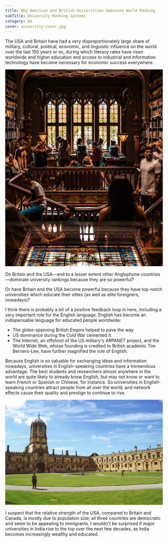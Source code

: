 ```yaml
---
title: Why American and British Universities Dominate World Ranking
subTitle: University Ranking Systems
category: bb
cover: university-cover.jpg
---
```




The USA and Britain have had a very disproportionately large share of military, cultural, political, economic, and linguistic influence on the world over the last 150 years or so, during which literacy rates have risen worldwide and higher education and access to industrial and information technology have become necessary for economic success everywhere.

![University](./university-cover.jpg)

Do Britain and the USA—and to a lesser extent other Anglophone countries—dominate university rankings because they are so powerful?

Or have Britain and the USA become powerful because they have top-notch universities which educate their elites (as well as elite foreigners, nowadays)?

I think there is probably a bit of a positive feedback loop in here, including a very important role for the English language. English has become an indispensable language for educated people worldwide:

* The globe-spanning British Empire helped to pave the way
* US dominance during the Cold War cemented it.
* The Internet, an offshoot of the US military's ARPANET project, and the World Wide Web, whose founding is credited to British academic Tim Berners-Lee, have further magnified the role of English.

Because English is so valuable for exchanging ideas and information nowadays, universities in English-speaking countries have a tremendous advantage. The best students and researchers almost anywhere in the world are quite likely to already know English, but may not know or want to learn French or Spanish or Chinese, for instance. So universities in English-speaking countries attract people from all over the world, and network effects cause their quality and prestige to continue to rise.

![University](./university-one.jpg)

I suspect that the relative strength of the USA, compared to Britain and Canada, is mostly due to population size; all three countries are democratic and seem to be appealing to immigrants. I wouldn't be surprised if major universities in India rise to the top over the next few decades, as India becomes increasingly wealthy and educated.
